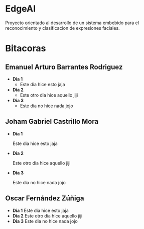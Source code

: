 # **EdgeAI**
Proyecto orientado al desarrollo de un sistema embebido para el reconocimiento y clasificacion de expresiones faciales.


# **Bitacoras**

## **Emanuel Arturo Barrantes Rodriguez**
* **Dia 1**
    - Este dia hice esto jaja
* **Dia 2**
    - Este otro dia hice aquello jiji
* **Dia 3**
    - Este dia no hice nada jojo

## **Joham Gabriel Castrillo Mora**
* **Dia 1**
  
    Este dia hice esto jaja
* **Dia 2**
  
    Este otro dia hice aquello jiji
* **Dia 3**
  
    Este dia no hice nada jojo

## **Oscar Fernández Zúñiga**
* **Dia 1**
    Este dia hice esto jaja
* **Dia 2**
    Este otro dia hice aquello jiji
* **Dia 3**
    Este dia no hice nada jojo
